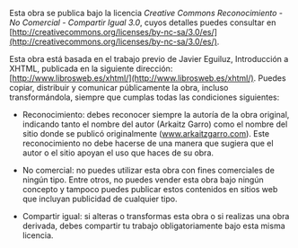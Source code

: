 Esta obra se publica bajo la licencia *Creative Commons Reconocimiento - No Comercial - Compartir Igual 3.0*, cuyos detalles puedes consultar en [http://creativecommons.org/licenses/by-nc-sa/3.0/es/](http://creativecommons.org/licenses/by-nc-sa/3.0/es/).Esta obra está basada en el trabajo previo de Javier Eguiluz, Introducción a XHTML, publicada en la siguiente dirección: [http://www.librosweb.es/xhtml/](http://www.librosweb.es/xhtml/).Puedes copiar, distribuir y comunicar públicamente la obra, incluso transformándola, siempre que cumplas todas las condiciones siguientes:- Reconocimiento: debes reconocer siempre la autoría de la obra original, indicando tanto el nombre del autor (Arkaitz Garro) como el nombre del sitio donde se publicó originalmente (www.arkaitzgarro.com). Este reconocimiento no debe hacerse de una manera que sugiera que el autor o el sitio apoyan el uso que haces de su obra.- No comercial: no puedes utilizar esta obra con fines comerciales de ningún tipo. Entre otros, no puedes vender esta obra bajo ningún concepto y tampoco puedes publicar estos contenidos en sitios web que incluyan publicidad de cualquier tipo.- Compartir igual: si alteras o transformas esta obra o si realizas una obra derivada, debes compartir tu trabajo obligatoriamente bajo esta misma licencia.